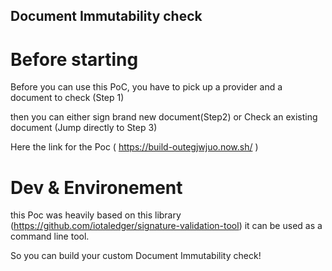   ## Document Immutability check

  # Before starting

  Before you can use this PoC, you have to pick up a provider and a document to check (Step 1)
  
  then you can either sign brand new document(Step2) or Check an existing document (Jump directly to Step 3)
  
  Here the link for the Poc ( https://build-outegjwjuo.now.sh/ )

 # Dev & Environement
 
 this Poc was heavily based on this library (https://github.com/iotaledger/signature-validation-tool) it can be used as a command line tool.
 
 So you can build your custom Document Immutability check!
